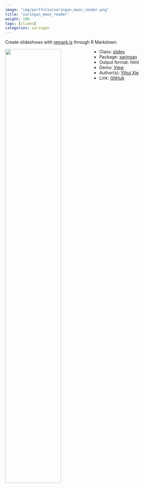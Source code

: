 ```yaml
---
image: "img/portfolio/xaringan_moon_reader.png"
title: "xaringan_moon_reader"
weight: 100
tags: [slides]
categories: xaringan
---
```


Create slideshows with [remark.js](http://remarkjs.com/) through R Markdown.

<!--more-->

<p><a href="../../img/portfolio/xaringan_moon_reader.png"><img class = "jf-image-shadow" src="../../img/portfolio/xaringan_moon_reader.png" width="60%"  align="left"></a></p>

- Class: [slides](../../tags/slides)
- Package: [xaringan](xaringan)
- Output format: html
- Demo: [View](https://slides.yihui.org/2017-rmarkdown-UNL-Yihui-Xie.html)
- Author(s): [Yihui Xie](https://yihui.org/)
- Link: [GitHub](https://github.com/yihui/xaringan)


